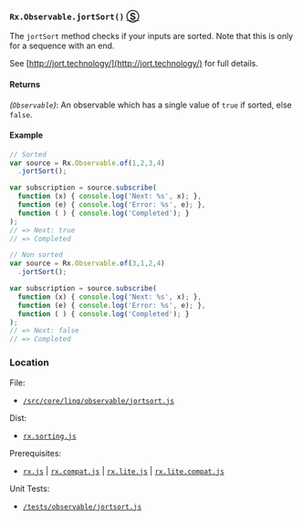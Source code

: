 ### `Rx.Observable.jortSort()` [&#x24C8;](https://github.com/Reactive-Extensions/RxJS/blob/master/src/core/linq/observable/jortsort.js "View in source")

The `jortSort` method checks if your inputs are sorted.  Note that this is only for a sequence with an end.

See [http://jort.technology/](http://jort.technology/) for full details.

#### Returns
*(`Observable`)*:  An observable which has a single value of `true` if sorted, else `false`.

#### Example
```js
// Sorted
var source = Rx.Observable.of(1,2,3,4)
  .jortSort();

var subscription = source.subscribe(
  function (x) { console.log('Next: %s', x); },
  function (e) { console.log('Error: %s', e); },
  function ( ) { console.log('Completed'); }
);
// => Next: true
// => Completed

// Non sorted
var source = Rx.Observable.of(3,1,2,4)
  .jortSort();

var subscription = source.subscribe(
  function (x) { console.log('Next: %s', x); },
  function (e) { console.log('Error: %s', e); },
  function ( ) { console.log('Completed'); }
);
// => Next: false
// => Completed
```

### Location

File:
- [`/src/core/linq/observable/jortsort.js`](https://github.com/Reactive-Extensions/RxJS/blob/master/src/core/linq/observable/jortsort.js)

Dist:
- [`rx.sorting.js`](https://github.com/Reactive-Extensions/RxJS/blob/master/dist/rx.sorting.js)

Prerequisites:
- [`rx.js`](https://github.com/Reactive-Extensions/RxJS/blob/master/dist/rx.js) | [`rx.compat.js`](https://github.com/Reactive-Extensions/RxJS/blob/master/dist/rx.compat.js) | [`rx.lite.js`](https://github.com/Reactive-Extensions/RxJS/blob/master/dist/rx.lite.js) | [`rx.lite.compat.js`](https://github.com/Reactive-Extensions/RxJS/blob/master/dist/rx.lite.compat.js)

Unit Tests:
- [`/tests/observable/jortsort.js`](https://github.com/Reactive-Extensions/RxJS/blob/master/tests/observable/jortsort.js)
